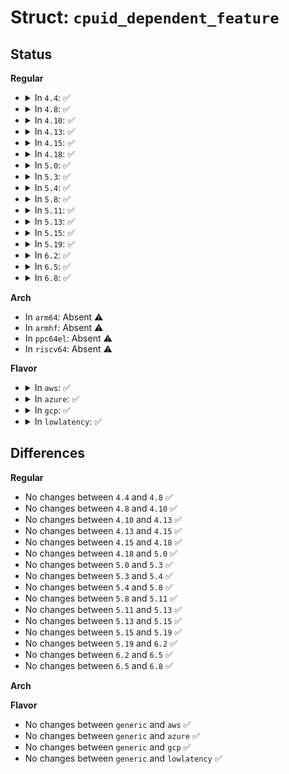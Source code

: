 # Struct: <code>cpuid_dependent_feature</code>

## Status
<b>Regular</b>
<ul>
<li>
<details>
<summary>In <code>4.4</code>: ✅</summary>

```c
struct cpuid_dependent_feature {
    u32 feature;
    u32 level;
};
```
</details>
</li>
<li>
<details>
<summary>In <code>4.8</code>: ✅</summary>

```c
struct cpuid_dependent_feature {
    u32 feature;
    u32 level;
};
```
</details>
</li>
<li>
<details>
<summary>In <code>4.10</code>: ✅</summary>

```c
struct cpuid_dependent_feature {
    u32 feature;
    u32 level;
};
```
</details>
</li>
<li>
<details>
<summary>In <code>4.13</code>: ✅</summary>

```c
struct cpuid_dependent_feature {
    u32 feature;
    u32 level;
};
```
</details>
</li>
<li>
<details>
<summary>In <code>4.15</code>: ✅</summary>

```c
struct cpuid_dependent_feature {
    u32 feature;
    u32 level;
};
```
</details>
</li>
<li>
<details>
<summary>In <code>4.18</code>: ✅</summary>

```c
struct cpuid_dependent_feature {
    u32 feature;
    u32 level;
};
```
</details>
</li>
<li>
<details>
<summary>In <code>5.0</code>: ✅</summary>

```c
struct cpuid_dependent_feature {
    u32 feature;
    u32 level;
};
```
</details>
</li>
<li>
<details>
<summary>In <code>5.3</code>: ✅</summary>

```c
struct cpuid_dependent_feature {
    u32 feature;
    u32 level;
};
```
</details>
</li>
<li>
<details>
<summary>In <code>5.4</code>: ✅</summary>

```c
struct cpuid_dependent_feature {
    u32 feature;
    u32 level;
};
```
</details>
</li>
<li>
<details>
<summary>In <code>5.8</code>: ✅</summary>

```c
struct cpuid_dependent_feature {
    u32 feature;
    u32 level;
};
```
</details>
</li>
<li>
<details>
<summary>In <code>5.11</code>: ✅</summary>

```c
struct cpuid_dependent_feature {
    u32 feature;
    u32 level;
};
```
</details>
</li>
<li>
<details>
<summary>In <code>5.13</code>: ✅</summary>

```c
struct cpuid_dependent_feature {
    u32 feature;
    u32 level;
};
```
</details>
</li>
<li>
<details>
<summary>In <code>5.15</code>: ✅</summary>

```c
struct cpuid_dependent_feature {
    u32 feature;
    u32 level;
};
```
</details>
</li>
<li>
<details>
<summary>In <code>5.19</code>: ✅</summary>

```c
struct cpuid_dependent_feature {
    u32 feature;
    u32 level;
};
```
</details>
</li>
<li>
<details>
<summary>In <code>6.2</code>: ✅</summary>

```c
struct cpuid_dependent_feature {
    u32 feature;
    u32 level;
};
```
</details>
</li>
<li>
<details>
<summary>In <code>6.5</code>: ✅</summary>

```c
struct cpuid_dependent_feature {
    u32 feature;
    u32 level;
};
```
</details>
</li>
<li>
<details>
<summary>In <code>6.8</code>: ✅</summary>

```c
struct cpuid_dependent_feature {
    u32 feature;
    u32 level;
};
```
</details>
</li>
</ul>
<b>Arch</b>
<ul>
<li>
In <code>arm64</code>: Absent ⚠️
</li>
<li>
In <code>armhf</code>: Absent ⚠️
</li>
<li>
In <code>ppc64el</code>: Absent ⚠️
</li>
<li>
In <code>riscv64</code>: Absent ⚠️
</li>
</ul>
<b>Flavor</b>
<ul>
<li>
<details>
<summary>In <code>aws</code>: ✅</summary>

```c
struct cpuid_dependent_feature {
    u32 feature;
    u32 level;
};
```
</details>
</li>
<li>
<details>
<summary>In <code>azure</code>: ✅</summary>

```c
struct cpuid_dependent_feature {
    u32 feature;
    u32 level;
};
```
</details>
</li>
<li>
<details>
<summary>In <code>gcp</code>: ✅</summary>

```c
struct cpuid_dependent_feature {
    u32 feature;
    u32 level;
};
```
</details>
</li>
<li>
<details>
<summary>In <code>lowlatency</code>: ✅</summary>

```c
struct cpuid_dependent_feature {
    u32 feature;
    u32 level;
};
```
</details>
</li>
</ul>

## Differences
<b>Regular</b>
<ul>
<li>
No changes between <code>4.4</code> and <code>4.8</code> ✅
</li>
<li>
No changes between <code>4.8</code> and <code>4.10</code> ✅
</li>
<li>
No changes between <code>4.10</code> and <code>4.13</code> ✅
</li>
<li>
No changes between <code>4.13</code> and <code>4.15</code> ✅
</li>
<li>
No changes between <code>4.15</code> and <code>4.18</code> ✅
</li>
<li>
No changes between <code>4.18</code> and <code>5.0</code> ✅
</li>
<li>
No changes between <code>5.0</code> and <code>5.3</code> ✅
</li>
<li>
No changes between <code>5.3</code> and <code>5.4</code> ✅
</li>
<li>
No changes between <code>5.4</code> and <code>5.8</code> ✅
</li>
<li>
No changes between <code>5.8</code> and <code>5.11</code> ✅
</li>
<li>
No changes between <code>5.11</code> and <code>5.13</code> ✅
</li>
<li>
No changes between <code>5.13</code> and <code>5.15</code> ✅
</li>
<li>
No changes between <code>5.15</code> and <code>5.19</code> ✅
</li>
<li>
No changes between <code>5.19</code> and <code>6.2</code> ✅
</li>
<li>
No changes between <code>6.2</code> and <code>6.5</code> ✅
</li>
<li>
No changes between <code>6.5</code> and <code>6.8</code> ✅
</li>
</ul>
<b>Arch</b>
<ul>
</ul>
<b>Flavor</b>
<ul>
<li>
No changes between <code>generic</code> and <code>aws</code> ✅
</li>
<li>
No changes between <code>generic</code> and <code>azure</code> ✅
</li>
<li>
No changes between <code>generic</code> and <code>gcp</code> ✅
</li>
<li>
No changes between <code>generic</code> and <code>lowlatency</code> ✅
</li>
</ul>

